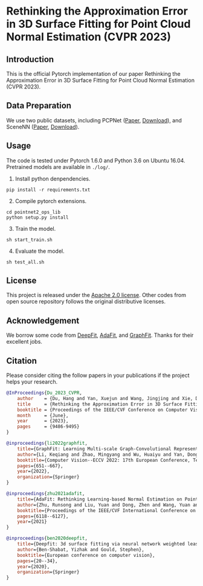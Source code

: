 # Rethinking the Approximation Error in 3D Surface Fitting for Point Cloud Normal Estimation (CVPR 2023)

## Introduction

This is the official Pytorch implementation of our paper Rethinking the Approximation Error in 3D Surface Fitting for Point Cloud Normal Estimation (CVPR 2023). 

## Data Preparation

We use two public datasets, including PCPNet ([Paper](https://onlinelibrary.wiley.com/doi/abs/10.1111/cgf.13343), [Download](http://geometry.cs.ucl.ac.uk/projects/2018/pcpnet/pclouds.zip)), and SceneNN ([Paper](https://ieeexplore.ieee.org/document/7785081/;jsessionid=scF2IPOwVm_zXH316Z4vskCszymli57XMe5zyYdfqEH6y4Pz825L!886754278), [Download](https://drive.google.com/drive/folders/0B-aa7y5Ox4eZWE8yMkRkNkU4Tk0)). 



## Usage

The code is tested under Pytorch 1.6.0 and Python 3.6 on Ubuntu 16.04. Pretrained models are available in ` ./log/ `. 

1. Install python denpendencies.
```shell
pip install -r requirements.txt
```


2. Compile pytorch extensions.

```shell
cd pointnet2_ops_lib
python setup.py install

```

3. Train the model. 

```shell
sh start_train.sh
```

4. Evaluate the model.

```shell
sh test_all.sh
```

## License

This project is released under the [Apache 2.0 license](./LICENSE). Other codes from open source repository follows the original distributive licenses.


## Acknowledgement

We borrow some code from [DeepFit](https://github.com/sitzikbs/DeepFit), [AdaFit](https://github.com/Runsong123/AdaFit), and [GraphFit](https://github.com/UestcJay/GraphFit). Thanks for their excellent jobs.


## Citation
Please consider citing the follow papers in your publications if the project helps your research. 


```BibTeX
@InProceedings{Du_2023_CVPR,
    author    = {Du, Hang and Yan, Xuejun and Wang, Jingjing and Xie, Di and Pu, Shiliang},
    title     = {Rethinking the Approximation Error in 3D Surface Fitting for Point Cloud Normal Estimation},
    booktitle = {Proceedings of the IEEE/CVF Conference on Computer Vision and Pattern Recognition (CVPR)},
    month     = {June},
    year      = {2023},
    pages     = {9486-9495}
}

@inproceedings{li2022graphfit,
    title={GraphFit: Learning Multi-scale Graph-Convolutional Representation for Point Cloud Normal Estimation},
    author={Li, Keqiang and Zhao, Mingyang and Wu, Huaiyu and Yan, Dong-Ming and Shen, Zhen and Wang, Fei-Yue and Xiong, Gang},
    booktitle={Computer Vision--ECCV 2022: 17th European Conference, Tel Aviv, Israel, October 23--27, 2022, Proceedings, Part XXXII},
    pages={651--667},
    year={2022},
    organization={Springer}
}

@inproceedings{zhu2021adafit,
    title={AdaFit: Rethinking Learning-based Normal Estimation on Point Clouds},
    author={Zhu, Runsong and Liu, Yuan and Dong, Zhen and Wang, Yuan and Jiang, Tengping and Wang, Wenping and Yang, Bisheng},
    booktitle={Proceedings of the IEEE/CVF International Conference on Computer Vision},
    pages={6118--6127},
    year={2021}
}

@inproceedings{ben2020deepfit,
    title={Deepfit: 3d surface fitting via neural network weighted least squares},
    author={Ben-Shabat, Yizhak and Gould, Stephen},
    booktitle={European conference on computer vision},
    pages={20--34},
    year={2020},
    organization={Springer}
}
```
